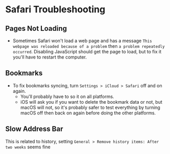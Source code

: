 # Safari Troubleshooting

## Pages Not Loading

- Sometimes Safari won't load a web page and has a message `This webpage was reloaded because of a problem` then `a problem repeatedly occurred`. Disabling JavaScript should get the page to load, but to fix it you'll have to restart the computer.

## Bookmarks

- To fix bookmarks syncing, turn `Settings > iCloud > Safari` off and on again.
    - You'll probably have to so it on all platforms.
    - iOS will ask you if you want to delete the bookmark data or not, but macOS will not, so it's probably safer to test everything by turning macOS off then back on again before doing the other platforms.

## Slow Address Bar

This is related to history, setting `General > Remove history items: After two weeks` seems fine
